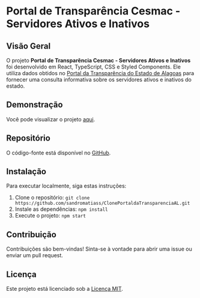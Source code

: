 # Portal de Transparência Cesmac - Servidores Ativos e Inativos

## Visão Geral

O projeto **Portal de Transparência Cesmac - Servidores Ativos e Inativos** foi desenvolvido em React, TypeScript, CSS e Styled Components. Ele utiliza dados obtidos no [Portal da Transparência do Estado de Alagoas](https://vercel.com/sandromatiass/clone-portalda-transparencia-al) para fornecer uma consulta informativa sobre os servidores ativos e inativos do estado.

## Demonstração

Você pode visualizar o projeto [aqui](https://vercel.com/sandromatiass/clone-portalda-transparencia-al).

## Repositório

O código-fonte está disponível no [GitHub](https://github.com/sandromatiass/ClonePortaldaTransparenciaAL).

## Instalação

Para executar localmente, siga estas instruções:

1. Clone o repositório: `git clone https://github.com/sandromatiass/ClonePortaldaTransparenciaAL.git`
2. Instale as dependências: `npm install`
3. Execute o projeto: `npm start`

## Contribuição

Contribuições são bem-vindas! Sinta-se à vontade para abrir uma issue ou enviar um pull request.

## Licença

Este projeto está licenciado sob a [Licença MIT](https://opensource.org/licenses/MIT).

